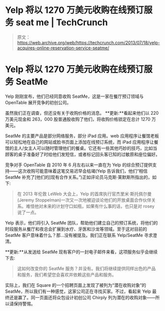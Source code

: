 # Yelp 将以 1270 万美元收购在线预订服务 seat me | TechCrunch

> 原文：<https://web.archive.org/web/https://techcrunch.com/2013/07/18/yelp-acquires-online-reservation-service-seatme/>

# Yelp 将以 1270 万美元收购在线预订服务 SeatMe

Yelp 刚刚宣布，他们已经同意收购 SeatMe，这是一家在餐厅预订领域与 OpenTable 展开竞争的初创公司。

虽然我们正在调查，但还没有关于收购价格的消息。 **更新:**看起来他们以 220 万美元现金和 263，000 股普通股收购了他们，将收购价格锁定在总计 1270 万美元。

SeatMe 的主要产品是部分网络服务，部分 iPad 应用。web 应用程序让餐馆老板可以轻松地在自己的网站或脸书页面上添加在线预订系统，而 iPad 应用程序让餐馆的主人/女主人可以随时管理他们的餐桌。它还有一些其他巧妙的技巧，比如当顾客的桌子准备好了时给他们发短信，或者标记回头客已知的过敏原和座位偏好。

竞争对手 OpenTable 自 2010 年 6 月左右以来一直在为 Yelp 的综合预订提供支持——这次收购可能意味着这笔交易迟早会枯竭(Yelp 告诉我们，他们“相信 SeatMe 补充了[他们的]现有合作关系。”)正如评论员马克斯·莱默斯所指出的，如下:

> 在 2013 年伦敦 LeWeb 大会上，Yelp 的首席执行官杰里米·斯托佩尔曼(Jeremy Stoppelman)一次又一次地被迫谈论他们的开放桌面合作伙伴关系。难怪他对未来的计划守口如瓶，如果有什么事的话，也只是对 rosey 说了一点。

Yelp 表示，他们将引入 SeatMe 团队，帮助他们建立自己的预订系统，将他们的时段服务从餐厅和夜总会扩展到水疗、牙医和沙龙等领域。至于这对目前的 SeatMe 客户意味着什么？那…没有被提及。我们正在联系 Yelp/SeatMe 寻求澄清。

**更新:**从发送给 SeatMe 现有客户的一封电子邮件来看，这项服务似乎会继续下去:

> 这如何改变你的 SeatMe 服务？并没有。我们将继续提供同样出色的产品和服务，我们希望您会喜欢并依赖这些产品和服务。

实际上，我们在 Square 的一个招聘页面上发现了被列为“潜在收购对象”的 SeatMe，所以我们有一种感觉，这家公司正在寻找买家。不过，看起来 Yelp 最终还是赢了。同一页面还将众包设计初创公司 Chirply 列为潜在的收购对象——所以请保持警惕。